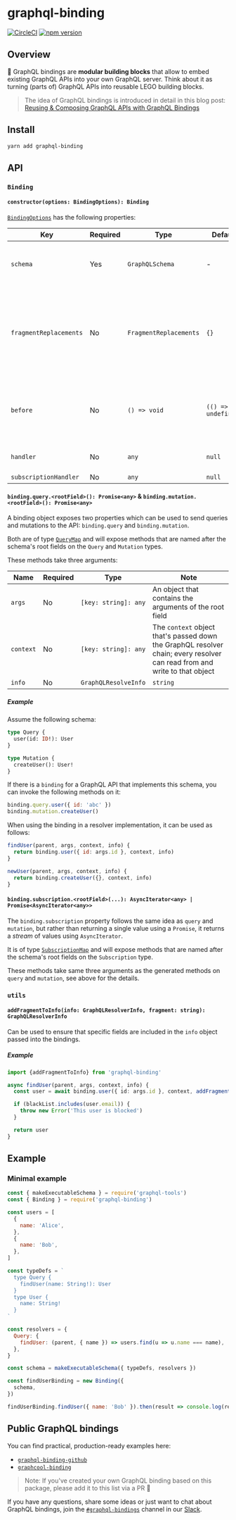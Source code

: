 # graphql-binding

[![CircleCI](https://circleci.com/gh/graphcool/graphql-binding.svg?style=shield)](https://circleci.com/gh/graphcool/graphql-binding) [![npm version](https://badge.fury.io/js/graphql-binding.svg)](https://badge.fury.io/js/graphql-binding)

## Overview

🔗 GraphQL bindings are **modular building blocks** that allow to embed existing GraphQL APIs into your own GraphQL server. Think about it as turning (parts of) GraphQL APIs into reusable LEGO building blocks.

> The idea of GraphQL bindings is introduced in detail in this blog post: [Reusing & Composing GraphQL APIs with GraphQL Bindings](https://blog.graph.cool/80a4aa37cff5)

## Install

```sh
yarn add graphql-binding
```

## API

### `Binding`

#### `constructor(options: BindingOptions): Binding`

[`BindingOptions`](./src/types.ts#L27) has the following properties:

| Key                    | Required | Type                   | Default             | Note                                                                                                                                                                                                                           |
| ---------------------- | -------- | ---------------------- | ------------------- | ------------------------------------------------------------------------------------------------------------------------------------------------------------------------------------------------------------------------------ |
| `schema`               | Yes      | `GraphQLSchema`        | -                   | The executable [GraphQL schema](https://blog.graph.cool/ac5e2950214e) for binding                                                                                                                                              |
| `fragmentReplacements` | No       | `FragmentReplacements` | `{}`                | A list of GraphQL fragment definitions, specifying fields that are required for the resolver to function correctly                                                                                                             |
| `before`               | No       | `() => void`           | `(() => undefined)` | A function that will be executed before a query/mutation is sent to the GraphQL API                                                                                                                                            |
| `handler`              | No       | `any`                  | `null`              | The [`handler`](https://developer.mozilla.org/en-US/docs/Web/JavaScript/Reference/Global_Objects/Proxy/handler) object from [JS Proxy](https://developer.mozilla.org/en-US/docs/Web/JavaScript/Reference/Global_Objects/Proxy) |
| `subscriptionHandler`  | No       | `any`                  | `null`              | ...                                                                                                                                                                                                                            |

#### `binding.query.<rootField>(): Promise<any>` & `binding.mutation.<rootField>(): Promise<any>`

A binding object exposes two properties which can be used to send queries and mutations to the API: `binding.query` and `binding.mutation`.

Both are of type [`QueryMap`](src/types.ts#L11) and will expose methods that are named after the schema's root fields on the `Query` and `Mutation` types.

These methods take three arguments:

| Name      | Required | Type                 | Note                                                                                                                      |
| --------- | -------- | -------------------- | ------------------------------------------------------------------------------------------------------------------------- |
| `args`    | No       | `[key: string]: any` | An object that contains the arguments of the root field                                                                   |
| `context` | No       | `[key: string]: any` | The `context` object that's passed down the GraphQL resolver chain; every resolver can read from and write to that object |
| `info`    | No       | `GraphQLResolveInfo` | `string`                                                                                                                  | The `info` object (which contains an AST of the incoming query/mutation) that's passed down the GraphQL resolver chain or a string containing a [selection set](https://medium.com/front-end-developers/graphql-selection-sets-d588f6782e90) |

##### Example

Assume the following schema:

```graphql
type Query {
  user(id: ID!): User
}

type Mutation {
  createUser(): User!
}
```

If there is a `binding` for a GraphQL API that implements this schema, you can invoke the following methods on it:

```js
binding.query.user({ id: 'abc' })
binding.mutation.createUser()
```

When using the binding in a resolver implementation, it can be used as follows:

```js
findUser(parent, args, context, info) {
  return binding.user({ id: args.id }, context, info)
}

newUser(parent, args, context, info) {
  return binding.createUser({}, context, info)
}
```

#### `binding.subscription.<rootField>(...): AsyncIterator<any> | Promise<AsyncIterator<any>>`

The `binding.subscription` property follows the same idea as `query` and `mutation`, but rather than returning a single value using a `Promise`, it returns a _stream_ of values using `AsyncIterator`.

It is of type [`SubscriptionMap`](./src/types.ts#L19) and will expose methods that are named after the schema's root fields on the `Subscription` type.

These methods take same three arguments as the generated methods on `query` and `mutation`, see above for the details.

### `utils`

#### `addFragmentToInfo(info: GraphQLResolverInfo, fragment: string): GraphQLResolverInfo`

Can be used to ensure that specific fields are included in the `info` object passed into the bindings.

##### Example

```ts
import {addFragmentToInfo} from 'graphql-binding'

async findUser(parent, args, context, info) {
  const user = await binding.user({ id: args.id }, context, addFragmentToInfo(info, 'fragment EnsureEmail on User { email }'))

  if (blackList.includes(user.email)) {
    throw new Error('This user is blocked')
  }

  return user
}
```

## Example

### Minimal example

```js
const { makeExecutableSchema } = require('graphql-tools')
const { Binding } = require('graphql-binding')

const users = [
  {
    name: 'Alice',
  },
  {
    name: 'Bob',
  },
]

const typeDefs = `
  type Query {
    findUser(name: String!): User
  }
  type User {
    name: String!
  }
`

const resolvers = {
  Query: {
    findUser: (parent, { name }) => users.find(u => u.name === name),
  },
}

const schema = makeExecutableSchema({ typeDefs, resolvers })

const findUserBinding = new Binding({
  schema,
})

findUserBinding.findUser({ name: 'Bob' }).then(result => console.log(result))
```

## Public GraphQL bindings

You can find practical, production-ready examples here:

* [`graphql-binding-github`](https://github.com/graphcool/graphql-binding-github)
* [`graphcool-binding`](https://github.com/graphcool/graphcool-binding)

> Note: If you've created your own GraphQL binding based on this package, please add it to this list via a PR 🙌

If you have any questions, share some ideas or just want to chat about GraphQL bindings, join the [`#graphql-bindings`](https://graphcool.slack.com/messages/graphql-bindings) channel in our [Slack](https://slack.graph.cool/).
